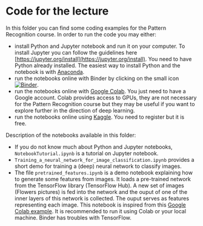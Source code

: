 # Code for the lecture

In this folder you can find some coding examples for the Pattern Recognition course. In order to run the code you may either: 

* install Python and Jupyter notebook and run it on your computer. To install Jupyter you can follow the guidelines here [https://jupyter.org/install](https://jupyter.org/install). You need to have Python already installed. The easiest way to install Python and the notebook is with [Anaconda](https://www.anaconda.com/products/individual). 
* run the notebooks online with Binder by clicking on the small icon [![Binder](https://mybinder.org/badge_logo.svg)](https://mybinder.org/v2/gh/bricaud/PatternRecognition/HEAD).
* run the notebooks online with [Google Colab](https://colab.research.google.com/). You just need to have a Google account. Colab provides access to GPUs, they are not necessary for the Pattern Recognition course but they may be useful if you want to explore further in the direction of deep learning.
* run the notebooks online using [Kaggle](https://www.kaggle.com/code). You need to register but it is free.

Description of the notebooks available in this folder:
* If you do not know much about Python and Jupyter notebooks, `NotebookTutorial.ipynb` is a tutorial on Jupyter notebook.
* `Training_a_neural_network_for_image_classification.ipynb` provides a short demo for training a (deep) neural network to classify images.
* The file `pretrained_features.ipynb` is a demo notebook explaining how to generate some features from images. It loads a pre-trained network from the TensorFlow library (TensorFlow Hub). A new set of images (Flowers pictures) is fed into the network and the ouput of one of the inner layers of this network is collected. The ouput serves as features representing each image. This notebook is inspired from this [Google Colab example](https://www.tensorflow.org/hub/tutorials/tf2_image_retraining). It is recommended to run it using Colab or your local machine. Binder has troubles with TensorFlow. 
